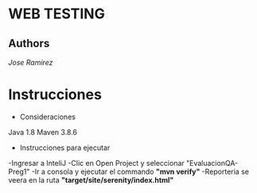 # WEB TESTING

## Authors
 *Jose Ramirez*

# Instrucciones

* Consideraciones

Java 1.8
Maven 3.8.6

* Instrucciones para ejecutar

-Ingresar a InteliJ
-Clic en Open Project y seleccionar "EvaluacionQA-Preg1"
-Ir a consola y ejecutar el commando <strong>"mvn verify"</strong>
-Reporteria se veera en la ruta <strong>"target/site/serenity/index.html"</strong>
